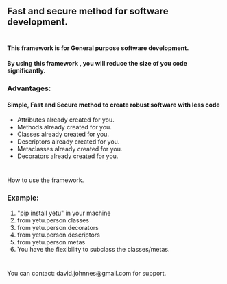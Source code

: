 <!DOCTYPE html>


<h2>Fast and secure method for software development.</h2>

<h1></h1>

<h4>This framework is for General purpose software development.</h4>
<h4>By using this framework , you will reduce the size of you code significantly.</h4>

<p></p>

<p></p>


<h3>Advantages:</h3>
<h4>Simple, Fast and Secure method to create robust software with less code</h4>
<ul>
    <li>Attributes already created for you.</strong></li>
    <li>Methods already created for you.</strong></li>
    <li>Classes already created for you.</strong></li>
    <li>Descriptors already created for you.</strong></li>
    <li>Metaclasses already created for you.</strong></li>
    <li>Decorators already created for you.</strong></li>
</ul>

<h1></h1>

<p>How to use the framework.</p>

<h3>Example:</h3>
<ol>
    <li>"pip install yetu" in your machine</li>
    <li>from yetu.person.classes</strong></li>
    <li>from yetu.person.decorators</strong></li>
    <li>from yetu.person.descriptors</strong></li>
    <li>from yetu.person.metas</strong></li>
    <li>You have the flexibility to subclass the classes/metas.</strong></li>
</ol>

<p></p>

<h1></h1>


<p>You can contact: david.johnnes@gmail.com  for support.</p>

<h1></h1>


